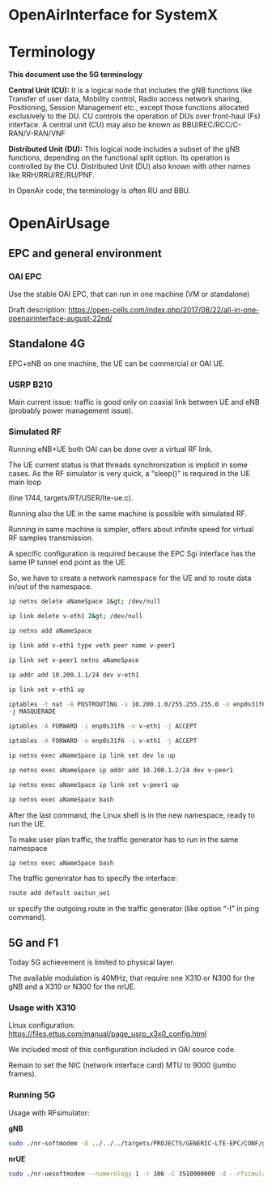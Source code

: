 # OpenAirInterface for SystemX

# Terminology

****This document use the 5G terminology****

**Central Unit (CU):** It is a logical node that includes the gNB
functions like Transfer of user data, Mobility control, Radio access
network sharing, Positioning, Session Management etc., except those
functions allocated exclusively to the DU. CU controls the operation of
DUs over front-haul (Fs) interface. A central unit (CU) may also be
known as BBU/REC/RCC/C-RAN/V-RAN/VNF

**Distributed Unit (DU):** This logical node includes a subset of the
gNB functions, depending on the functional split option. Its operation
is controlled by the CU. Distributed Unit (DU) also known with other
names like RRH/RRU/RE/RU/PNF.

In OpenAir code, the terminology is often RU and BBU.

# OpenAirUsage

## EPC and general environment

### OAI EPC

Use the stable OAI EPC, that can run in one machine (VM or standalone)

Draft description:
<https://open-cells.com/index.php/2017/08/22/all-in-one-openairinterface-august-22nd/>

## Standalone 4G

EPC+eNB on one machine, the UE can be commercial or OAI UE.

### USRP B210

Main current issue: traffic is good only on coaxial link between UE and
eNB (probably power management issue).

### Simulated RF

Running eNB+UE both OAI can be done over a virtual RF link.

The UE current status is that threads synchronization is implicit in
some cases. As the RF simulator is very quick, a “sleep()” is required
in the UE main loop

(line 1744, targets/RT/USER/lte-ue.c).

Running also the UE in the same machine is possible with simulated RF.

Running in same machine is simpler, offers about infinite speed for
virtual RF samples transmission.

A specific configuration is required because the EPC Sgi interface has
the same IP tunnel end point as the UE.

So, we have to create a network namespace for the UE and to route data
in/out of the namespace.

```bash
ip netns delete aNameSpace 2&gt; /dev/null

ip link delete v-eth1 2&gt; /dev/null

ip netns add aNameSpace

ip link add v-eth1 type veth peer name v-peer1

ip link set v-peer1 netns aNameSpace

ip addr add 10.200.1.1/24 dev v-eth1

ip link set v-eth1 up

iptables -t nat -A POSTROUTING -s 10.200.1.0/255.255.255.0 -o enp0s31f6 \
-j MASQUERADE

iptables -A FORWARD -i enp0s31f6 -o v-eth1 -j ACCEPT

iptables -A FORWARD -o enp0s31f6 -i v-eth1 -j ACCEPT

ip netns exec aNameSpace ip link set dev lo up

ip netns exec aNameSpace ip addr add 10.200.1.2/24 dev v-peer1

ip netns exec aNameSpace ip link set v-peer1 up

ip netns exec aNameSpace bash
```

After the last command, the Linux shell is in the new namespace, ready
to run the UE.

To make user plan traffic, the traffic generator has to run in the same
namespace

```bash
ip netns exec aNameSpace bash
```

The traffic genenrator has to specify the interface:

```bash
route add default oaitun_ue1
```

or specify the outgoing route in the traffic generator (like option “-I”
in ping command).

## 5G and F1

Today 5G achievement is limited to physical layer.

The available modulation is 40MHz, that require one X310 or N300 for the
gNB and a X310 or N300 for the nrUE.

### Usage with X310

Linux configuration:
<https://files.ettus.com/manual/page_usrp_x3x0_config.html>

We included most of this configuration included in OAI source code.

Remain to set the NIC (network interface card) MTU to 9000 (jumbo
frames).

### Running 5G

Usage with RFsimulator:

**gNB**

```bash
sudo ./nr-softmodem -O ../../../targets/PROJECTS/GENERIC-LTE-EPC/CONF/gnb.band78.tm1.106PRB.usrpn300.conf --parallel-config PARALLEL\_SINGLE\_THREAD
```

**nrUE**

```bash
sudo ./nr-uesoftmodem --numerology 1 -r 106 -C 3510000000 -d --rfsimulator.serveraddr 127.0.0.1
```

